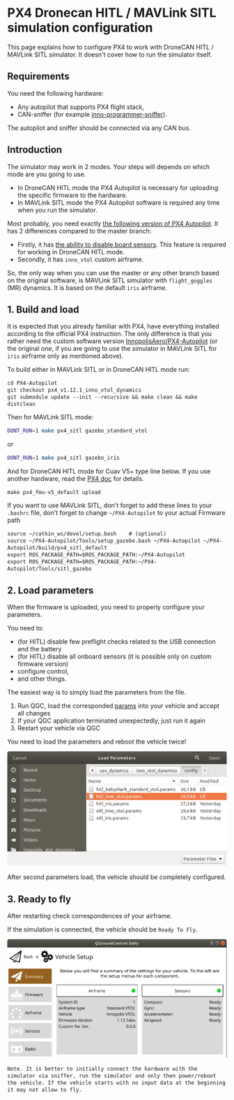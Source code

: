 # PX4 Dronecan HITL / MAVLink SITL simulation configuration

This page explains how to configure PX4 to work with DroneCAN HITL / MAVLink SITL simulator. It doesn't cover how to run the simulator itself.

## Requirements

You need the following hardware:

- Any autopilot that supports PX4 flight stack,
- CAN-sniffer (for example [inno-programmer-sniffer](https://github.com/InnopolisAero/inno_uavcan_node_binaries/blob/master/doc/programmer_sniffer/README.md)).

The autopilot and sniffer should be connected via any CAN bus.

## Introduction

The simulator may work in 2 modes. Your steps will depends on which mode are you going to use.

- In DroneCAN HITL mode the PX4 Autopilot is necessary for uploading the specific firmware to the hardware.
- In MAVLink SITL mode the PX4 Autopilot software is required any time when you run the simulator.

Most probably, you need exactly [the following version of PX4 Autopilot](https://github.com/InnopolisAero/PX4-Autopilot/tree/px4_v1.12.1_inno_vtol_dynamics). It has 2 differences compared to the master branch:
- Firstly, it has [the ability to disable board sensors](https://github.com/PX4/PX4-Autopilot/pull/18550). This feature is required for working in DroneCAN HITL mode.
- Secondly, it has `inno_vtol` custom airframe.

So, the only way when you can use the master or any other branch based on the original software, is MAVLink SITL simulator with `flight_goggles` (MR) dynamics. It is based on the default `iris` airframe.

## 1. Build and load

It is expected that you already familiar with PX4, have everything installed according to the official PX4 instruction. The only difference is that you rather need the custom software version [InnopolisAero/PX4-Autopilot](https://github.com/InnopolisAero/PX4-Autopilot/tree/px4_v1.12.1_inno_vtol_dynamics) (or the original one, if you are going to use the simulator in MAVLink SITL for `iris` airframe only as mentioned above).

To build either in MAVLink SITL or in DroneCAN HITL mode run:

```
cd PX4-Autopilot
git checkout px4_v1.12.1_inno_vtol_dynamics
git submodule update --init --recursive && make clean && make distclean
```

Then for MAVLink SITL mode:

```bash
DONT_RUN=1 make px4_sitl gazebo_standard_vtol
```
or

```bash
DONT_RUN=1 make px4_sitl gazebo_iris
```

And for DroneCAN HITL mode for Cuav V5+ type line below. If you use another hardware, read the [PX4 doc](https://dev.px4.io/master/en/setup/building_px4.html) for details.

```
make px4_fmu-v5_default upload
```

If you want to use MAVLink SITL, don't forget to add these lines to your `.bashrc` file, don't forget to change `~/PX4-Autopilot` to your actual Firmware path

```
source ~/catkin_ws/devel/setup.bash    # (optional)
source ~/PX4-Autopilot/Tools/setup_gazebo.bash ~/PX4-Autopilot ~/PX4-Autopilot/build/px4_sitl_default
export ROS_PACKAGE_PATH=$ROS_PACKAGE_PATH:~/PX4-Autopilot
export ROS_PACKAGE_PATH=$ROS_PACKAGE_PATH:~/PX4-Autopilot/Tools/sitl_gazebo
```

## 2. Load parameters

When the firmware is uploaded, you need to properly configure your parameters.

You need to:
- (for HITL) disable few preflight checks related to the USB connection and the battery
- (for HITL) disable all onboard sensors (it is possible only on custom firmware version)
- configure control,
- and other things.

The easiest way is to simply load the parameters from the file.

1. Run QGC, load the corresponded [params](../../params/) into your vehicle and accept all changes
2. If your QGC application terminated unexpectedly, just run it again
3. Restart your vehicle via QGC

You need to load the parameters and reboot the vehicle twice!
 
![usage_load_params](usage_load_params.png?raw=true "usage_load_params")

After second parameters load, the vehicle should be completely configured.

## 3. Ready to fly

After restarting check correspondences of your airframe.

If the simulation is connected, the vehicle should be `Ready To Fly`.

![usage_check_airframe](usage_check_airframe.png?raw=true "usage_check_airframe")

```
Note. It is better to initially connect the hardware with the simulator via sniffer, run the simulator and only then power/reboot the vehicle. If the vehicle starts with no input data at the beginning it may not allow to fly.
```
